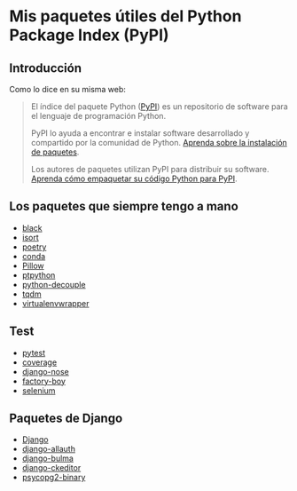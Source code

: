 # Mis paquetes útiles del Python Package Index (PyPI)


## Introducción 

Como lo dice en su misma web:


> El índice del paquete Python ([PyPI](https://pypi.org/)) es un repositorio de software para el lenguaje de programación Python.
> 
> PyPI lo ayuda a encontrar e instalar software desarrollado y compartido por la comunidad de Python. [Aprenda sobre la instalación de paquetes](https://packaging.python.org/tutorials/installing-packages/).
> 
> Los autores de paquetes utilizan PyPI para distribuir su software. [Aprenda cómo empaquetar su código Python para PyPI](https://packaging.python.org/tutorials/packaging-projects/).


## Los paquetes que siempre tengo a mano

- [black](https://pypi.org/project/black/)
- [isort](https://pypi.org/project/isort/)
- [poetry](https://pypi.org/project/poetry/)
- [conda](https://pypi.org/project/conda/)
- [Pillow](https://pypi.org/project/Pillow/)
- [ptpython](https://pypi.org/project/ptpython/)
- [python-decouple](https://pypi.org/project/python-decouple/)
- [tqdm](https://pypi.org/project/tqdm/)
- [virtualenvwrapper](https://pypi.org/project/virtualenvwrapper/)

## Test

- [pytest](https://pypi.org/project/pytest/)
- [coverage](https://pypi.org/project/coverage/)
- [django-nose](https://pypi.org/project/django-nose/)
- [factory-boy](https://pypi.org/project/factory_boy/)
- [selenium](https://pypi.org/project/selenium/)

## Paquetes de Django

- [Django](https://pypi.org/project/Django/)
- [django-allauth](https://pypi.org/project/django-allauth/)
- [django-bulma](https://pypi.org/project/django-bulma/) 
- [django-ckeditor](https://pypi.org/project/django-ckeditor/)
- [psycopg2-binary](https://pypi.org/project/psycopg2-binary/)
